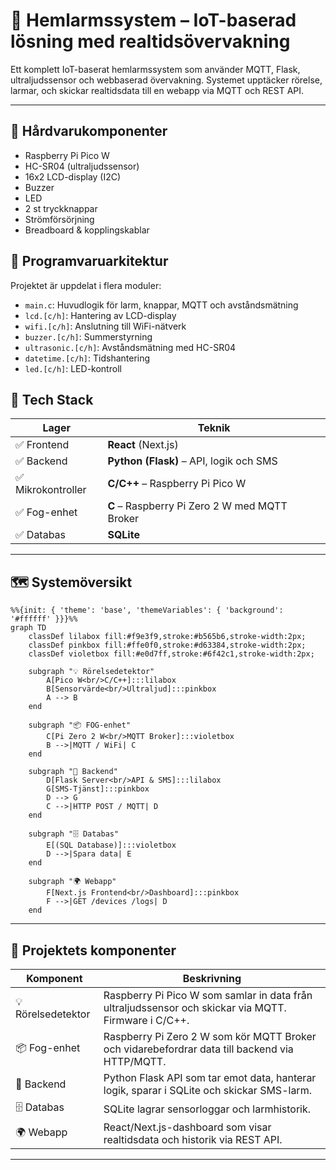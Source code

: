 # 🔐 Hemlarmssystem – IoT-baserad lösning med realtidsövervakning

Ett komplett IoT-baserat hemlarmssystem som använder MQTT, Flask, ultraljudssensor och webbaserad övervakning. Systemet upptäcker rörelse, larmar, och skickar realtidsdata till en webapp via MQTT och REST API.

---

## 🧾 Hårdvarukomponenter

- Raspberry Pi Pico W
- HC-SR04 (ultraljudssensor)
- 16x2 LCD-display (I2C)
- Buzzer
- LED
- 2 st tryckknappar
- Strömförsörjning
- Breadboard & kopplingskablar

## 🔧 Programvaruarkitektur

Projektet är uppdelat i flera moduler:

- `main.c`: Huvudlogik för larm, knappar, MQTT och avståndsmätning
- `lcd.[c/h]`: Hantering av LCD-display
- `wifi.[c/h]`: Anslutning till WiFi-nätverk
- `buzzer.[c/h]`: Summerstyrning
- `ultrasonic.[c/h]`: Avståndsmätning med HC-SR04
- `datetime.[c/h]`: Tidshantering
- `led.[c/h]`: LED-kontroll


## 🧱 Tech Stack

| Lager             | Teknik                                       |
|-------------------|----------------------------------------------|
| ✅ Frontend       | **React** (Next.js)                           |
| ✅ Backend        | **Python (Flask)** – API, logik och SMS      |
| ✅ Mikrokontroller | **C/C++** – Raspberry Pi Pico W               |
| ✅ Fog-enhet      | **C** – Raspberry Pi Zero 2 W med MQTT Broker |
| ✅ Databas        | **SQLite**                                    |

---


## 🗺️ Systemöversikt

```mermaid
%%{init: { 'theme': 'base', 'themeVariables': { 'background': '#ffffff' }}}%%
graph TD
    classDef lilabox fill:#f9e3f9,stroke:#b565b6,stroke-width:2px;
    classDef pinkbox fill:#ffe0f0,stroke:#d63384,stroke-width:2px;
    classDef violetbox fill:#e0d7ff,stroke:#6f42c1,stroke-width:2px;

    subgraph "💡 Rörelsedetektor"
        A[Pico W<br/>C/C++]:::lilabox
        B[Sensorvärde<br/>Ultraljud]:::pinkbox
        A --> B
    end

    subgraph "📦 FOG-enhet"
        C[Pi Zero 2 W<br/>MQTT Broker]:::violetbox
        B -->|MQTT / WiFi| C
    end

    subgraph "🧠 Backend"
        D[Flask Server<br/>API & SMS]:::lilabox
        G[SMS-Tjänst]:::pinkbox
        D --> G
        C -->|HTTP POST / MQTT| D
    end

    subgraph "🗄️ Databas"
        E[(SQL Database)]:::violetbox
        D -->|Spara data| E
    end

    subgraph "🌍 Webapp"
        F[Next.js Frontend<br/>Dashboard]:::pinkbox
        F -->|GET /devices /logs| D
    end
```
---
## 📌 Projektets komponenter

| Komponent           | Beskrivning                                                                                     |
|---------------------|-------------------------------------------------------------------------------------------------|
| 💡 Rörelsedetektor  | Raspberry Pi Pico W som samlar in data från ultraljudssensor och skickar via MQTT. Firmware i C/C++. |
| 📦 Fog-enhet        | Raspberry Pi Zero 2 W som kör MQTT Broker och vidarebefordrar data till backend via HTTP/MQTT.  |
| 🧠 Backend          | Python Flask API som tar emot data, hanterar logik, sparar i SQLite och skickar SMS-larm.       |
| 🗄️ Databas         | SQLite lagrar sensorloggar och larmhistorik.                                                   |
| 🌍 Webapp           | React/Next.js-dashboard som visar realtidsdata och historik via REST API.                      |

---
